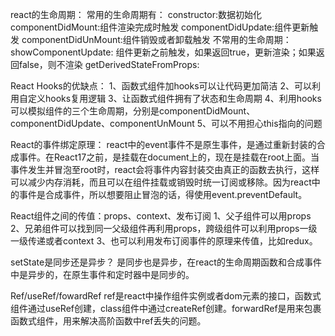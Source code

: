 react的生命周期：
常用的生命周期有：
constructor:数据初始化
componentDidMount:组件渲染完成时触发
componentDidUpdate:组件更新触发
componentDidUnMount:组件销毁或者卸载触发
不常用的生命周期：
showComponentUpdate: 组件更新之前触发，如果返回true，更新渲染；如果返回false，则不渲染
getDerivedStateFromProps:

React Hooks的优缺点：
1、函数式组件加hooks可以让代码更加简洁
2、可以利用自定义hooks复用逻辑
3、让函数式组件拥有了状态和生命周期
4、利用hooks可以模拟组件的三个生命周期，分别是componentDidMount、componentDidUpdate、componentUnMount
5、可以不用担心this指向的问题

React的事件绑定原理：
react中的event事件不是原生事件，是通过重新封装的合成事件。在React17之前，是挂载在document上的，现在是挂载在root上面。当事件发生并冒泡至root时，react会将事件内容封装交由真正的函数去执行，这样可以减少内存消耗，而且可以在组件挂载或销毁时统一订阅或移除。因为react中的事件是合成事件，所以想要阻止冒泡的话，得使用event.preventDefault。

React组件之间的传值：props、context、发布订阅
1、父子组件可以用props
2、兄弟组件可以找到同一父级组件再利用props，跨级组件可以利用props一级一级传递或者context
3、也可以利用发布订阅事件的原理来传值，比如redux。

setState是同步还是异步？
是同步也是异步，在react的生命周期函数和合成事件中是异步的，在原生事件和定时器中是同步的。

Ref/useRef/fowardRef
ref是react中操作组件实例或者dom元素的接口，函数式组件通过useRef创建，class组件中通过createRef创建。forwardRef是用来包裹函数式组件，用来解决高阶函数中ref丢失的问题。


